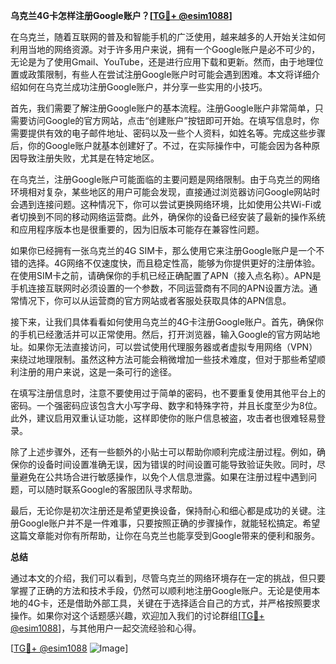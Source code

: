 **乌克兰4G卡怎样注册Google账户？[[TG💪+ @esim1088](https://t.me/s/esim1088)]**

在乌克兰，随着互联网的普及和智能手机的广泛使用，越来越多的人开始关注如何利用当地的网络资源。对于许多用户来说，拥有一个Google账户是必不可少的，无论是为了使用Gmail、YouTube，还是进行应用下载和更新。然而，由于地理位置或政策限制，有些人在尝试注册Google账户时可能会遇到困难。本文将详细介绍如何在乌克兰成功注册Google账户，并分享一些实用的小技巧。

首先，我们需要了解注册Google账户的基本流程。注册Google账户非常简单，只需要访问Google的官方网站，点击“创建账户”按钮即可开始。在填写信息时，你需要提供有效的电子邮件地址、密码以及一些个人资料，如姓名等。完成这些步骤后，你的Google账户就基本创建好了。不过，在实际操作中，可能会因为各种原因导致注册失败，尤其是在特定地区。

在乌克兰，注册Google账户可能面临的主要问题是网络限制。由于乌克兰的网络环境相对复杂，某些地区的用户可能会发现，直接通过浏览器访问Google网站时会遇到连接问题。这种情况下，你可以尝试更换网络环境，比如使用公共Wi-Fi或者切换到不同的移动网络运营商。此外，确保你的设备已经安装了最新的操作系统和应用程序版本也是很重要的，因为旧版本可能存在兼容性问题。

如果你已经拥有一张乌克兰的4G SIM卡，那么使用它来注册Google账户是一个不错的选择。4G网络不仅速度快，而且稳定性高，能够为你提供更好的注册体验。在使用SIM卡之前，请确保你的手机已经正确配置了APN（接入点名称）。APN是手机连接互联网时必须设置的一个参数，不同运营商有不同的APN设置方法。通常情况下，你可以从运营商的官方网站或者客服处获取具体的APN信息。

接下来，让我们具体看看如何使用乌克兰的4G卡注册Google账户。首先，确保你的手机已经激活并可以正常使用。然后，打开浏览器，输入Google的官方网站地址。如果你无法直接访问，可以尝试使用代理服务器或者虚拟专用网络（VPN）来绕过地理限制。虽然这种方法可能会稍微增加一些技术难度，但对于那些希望顺利注册的用户来说，这是一条可行的途径。

在填写注册信息时，注意不要使用过于简单的密码，也不要重复使用其他平台上的密码。一个强密码应该包含大小写字母、数字和特殊字符，并且长度至少为8位。此外，建议启用双重认证功能，这样即使你的账户信息被盗，攻击者也很难轻易登录。

除了上述步骤外，还有一些额外的小贴士可以帮助你顺利完成注册过程。例如，确保你的设备时间设置准确无误，因为错误的时间设置可能导致验证失败。同时，尽量避免在公共场合进行敏感操作，以免个人信息泄露。如果在注册过程中遇到问题，可以随时联系Google的客服团队寻求帮助。

最后，无论你是初次注册还是希望更换设备，保持耐心和细心都是成功的关键。注册Google账户并不是一件难事，只要按照正确的步骤操作，就能轻松搞定。希望这篇文章能对你有所帮助，让你在乌克兰也能享受到Google带来的便利和服务。

**总结**

通过本文的介绍，我们可以看到，尽管乌克兰的网络环境存在一定的挑战，但只要掌握了正确的方法和技术手段，仍然可以顺利地注册Google账户。无论是使用本地的4G卡，还是借助外部工具，关键在于选择适合自己的方式，并严格按照要求操作。如果你对这个话题感兴趣，欢迎加入我们的讨论群组[[TG💪+ @esim1088](https://t.me/s/esim1088)]，与其他用户一起交流经验和心得。

[[TG💪+ @esim1088](https://t.me/s/esim1088) ![Image](https://i.postimg.cc/4NQfJmqS/Snipaste-2025-05-13-00-14-12.png)]
